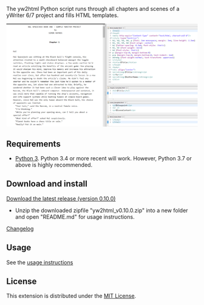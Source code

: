 The yw2html Python script runs through all chapters and scenes of a yWriter 6/7 project and fills HTML templates.

![Screenshot: Example](https://raw.githubusercontent.com/peter88213/yw2html/master/docs/Screenshots/manuscript.png)

## Requirements

* [Python 3](https://www.python.org). Python 3.4 or more recent will work. However, Python 3.7 or above is highly recommended.

## Download and install


[Download the latest release (version 0.10.0)](https://raw.githubusercontent.com/peter88213/yw2html/master/dist/yw2html_v0.10.0.zip)

* Unzip the downloaded zipfile "yw2html_v0.10.0.zip" into a new folder and open "README.md" for usage instructions.

[Changelog](https://peter88213.github.io/yw2html/changelog)

## Usage

See the [usage instructions](usage)

## License

This extension is distributed under the [MIT
License](http://www.opensource.org/licenses/mit-license.php).
